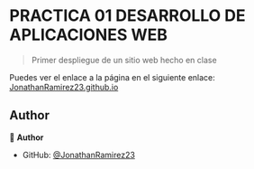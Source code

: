 # PRACTICA 01 DESARROLLO DE APLICACIONES WEB

> Primer despliegue de un sitio web hecho en clase


Puedes ver el enlace a la página en el siguiente enlace: [JonathanRamirez23.github.io](https://jonathanramirez23.github.io/)

## Author

👤 **Author**

- GitHub: [@JonathanRamirez23](https://github.com/JonathanRamirez23)
